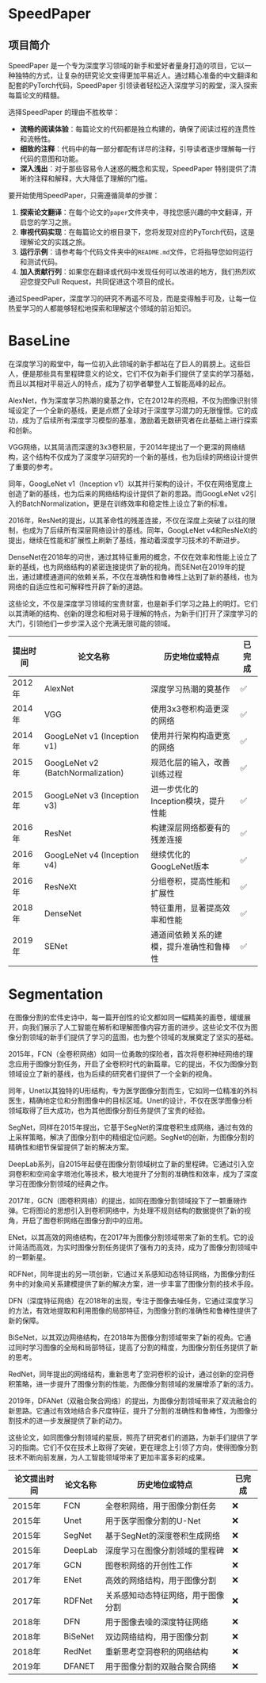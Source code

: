# SpeedPaper

## 项目简介

SpeedPaper 是一个专为深度学习领域的新手和爱好者量身打造的项目，它以一种独特的方式，让复杂的研究论文变得更加平易近人。通过精心准备的中文翻译和配套的PyTorch代码，SpeedPaper 引领读者轻松迈入深度学习的殿堂，深入探索每篇论文的精髓。

选择SpeedPaper 的理由不胜枚举：

- **流畅的阅读体验**：每篇论文的代码都是独立构建的，确保了阅读过程的连贯性和流畅性。
- **细致的注释**：代码中的每一部分都配有详尽的注释，引导读者逐步理解每一行代码的意图和功能。
- **深入浅出**：对于那些容易令人迷惑的概念和实现，SpeedPaper 特别提供了清晰的注释和解释，大大降低了理解的门槛。

要开始使用SpeedPaper，只需遵循简单的步骤：

1. **探索论文翻译**：在每个论文的`paper`文件夹中，寻找您感兴趣的中文翻译，开启您的学习之旅。
2. **审视代码实现**：在每篇论文的根目录下，您将发现对应的PyTorch代码，这是理解论文的实践之旅。
3. **运行示例**：请参考每个代码文件夹中的`README.md`文件，它将指导您如何运行和测试代码。
4. **加入贡献行列**：如果您在翻译或代码中发现任何可以改进的地方，我们热烈欢迎您提交Pull Request，共同促进这个项目的成长。

通过SpeedPaper，深度学习的研究不再遥不可及，而是变得触手可及，让每一位热爱学习的人都能够轻松地探索和理解这个领域的前沿知识。

# BaseLine

在深度学习的殿堂中，每一位初入此领域的新手都站在了巨人的肩膀上。这些巨人，便是那些具有里程碑意义的论文，它们不仅为新手们提供了坚实的学习基础，而且以其相对平易近人的特点，成为了初学者攀登人工智能高峰的起点。

AlexNet，作为深度学习热潮的奠基之作，它在2012年的亮相，不仅为图像识别领域设定了一个全新的基线，更是点燃了全球对于深度学习潜力的无限憧憬。它的成功，成为了后续所有深度学习模型的基准，激励着无数研究者在此基础上进行探索和创新。

VGG网络，以其简洁而深邃的3x3卷积层，于2014年提出了一个更深的网络结构，这个结构不仅成为了深度学习研究的一个新的基线，也为后续的网络设计提供了重要的参考。

同年，GoogLeNet v1（Inception v1）以其并行架构的设计，不仅在网络宽度上创造了新的基线，也为后来的网络结构设计提供了新的思路。而GoogLeNet v2引入的BatchNormalization，更是在训练效率和稳定性上设立了新的标准。

2016年，ResNet的提出，以其革命性的残差连接，不仅在深度上突破了以往的限制，也成为了后续所有深层网络设计的基线。同年，GoogLeNet v4和ResNeXt的提出，继续在性能和扩展性上刷新了基线，推动着深度学习技术的不断进步。

DenseNet在2018年的问世，通过其特征重用的概念，不仅在效率和性能上设立了新的基线，也为网络结构的紧密连接提供了新的视角。而SENet在2019年的提出，通过建模通道间的依赖关系，不仅在准确性和鲁棒性上达到了新的基线，也为网络的自适应性和可解释性开辟了新的道路。

这些论文，不仅是深度学习领域的宝贵财富，也是新手们学习之路上的明灯。它们以其清晰的结构、创新的理念和相对易于理解的特点，为新手们打开了深度学习的大门，引领他们一步步深入这个充满无限可能的领域。

| 提出时间  | 论文名称                              | 历史地位或特点                | 已完成 |
|-------|-----------------------------------|------------------------|-----|
| 2012年 | AlexNet                           | 深度学习热潮的奠基作             | ✅   |
| 2014年 | VGG                               | 使用3x3卷积构造更深的网络         | ✅   |
| 2014年 | GoogLeNet v1 (Inception v1)       | 使用并行架构构造更宽的网络          | ✅   |
| 2015年 | GoogLeNet v2 (BatchNormalization) | 规范化层的输入，改善训练过程         | ✅   |
| 2015年 | GoogLeNet v3 (Inception v3)       | 进一步优化的Inception模块，提升性能 | ✅   |
| 2016年 | ResNet                            | 构建深层网络都要有的残差连接         | ✅   |
| 2016年 | GoogLeNet v4 (Inception v4)       | 继续优化的GoogLeNet版本       | ✅   |
| 2016年 | ResNeXt                           | 分组卷积，提高性能和扩展性          | ✅   |
| 2018年 | DenseNet                          | 特征重用，显著提高效率和性能         | ✅   |
| 2019年 | SENet                             | 通道间依赖关系的建模，提升准确性和鲁棒性   | ✅   |

# Segmentation

在图像分割的宏伟史诗中，每一篇开创性的论文都如同一幅精美的画卷，缓缓展开，向我们展示了人工智能在解析和理解图像内容方面的进步。这些论文不仅为图像分割领域的新手们提供了学习的蓝图，也为整个领域的发展奠定了坚实的基础。

2015年，FCN（全卷积网络）如同一位勇敢的探险者，首次将卷积神经网络的理念应用于图像分割任务，开启了全卷积时代的新篇章。它的提出，不仅为图像分割领域设立了新的基线，也为后续的研究者们提供了一个全新的视角。

同年，Unet以其独特的U形结构，专为医学图像分割而生，它如同一位精准的外科医生，精确地定位和分割图像中的目标区域。Unet的设计，不仅在医学图像分析领域取得了巨大成功，也为其他图像分割任务提供了宝贵的经验。

SegNet，同样在2015年提出，它基于SegNet的深度卷积生成网络，通过有效的上采样策略，解决了图像分割中的精细定位问题。SegNet的创新，为图像分割的精确性和细节保留提供了新的解决方案。

DeepLab系列，自2015年起便在图像分割领域树立了新的里程碑。它通过引入空洞卷积和空间金字塔池化等技术，极大地提升了分割的准确性和效率，成为了深度学习在图像分割领域的经典之作。

2017年，GCN（图卷积网络）的提出，如同在图像分割领域投下了一颗重磅炸弹。它将图论的思想引入到卷积网络中，为处理不规则结构的数据提供了新的视角，开启了图卷积网络在图像分割中的应用。

ENet，以其高效的网络结构，在2017年为图像分割领域带来了新的生机。它的设计简洁而高效，为实时图像分割任务提供了强有力的支持，成为了图像分割领域中的一颗新星。

RDFNet，同年提出的另一项创新，它通过关系感知动态特征网络，为图像分割任务中的对象间关系建模提供了新的解决方案，进一步丰富了图像分割的技术手段。

DFN（深度特征网络）在2018年的出现，专注于图像去噪任务，它通过深度学习的方法，有效地提取和利用图像的局部特征，为图像分割的准确性和鲁棒性提供了新的保障。

BiSeNet，以其双边网络结构，在2018年为图像分割领域带来了新的视角。它通过同时学习图像的全局和局部特征，提高了分割的精度，为图像分割任务提供了新的思考。

RedNet，同年提出的网络结构，重新思考了空洞卷积的设计，通过创新的空洞卷积策略，进一步提升了图像分割的性能，为图像分割领域的发展增添了新的活力。

2019年，DFANet（双融合聚合网络）的提出，为图像分割领域带来了双流融合的新思路。它通过有效地结合多尺度特征，提升了分割的准确性和鲁棒性，为图像分割技术的进一步发展提供了新的动力。

这些论文，如同图像分割领域的星辰，照亮了研究者们的道路，为新手们提供了学习的指南。它们不仅在技术上取得了突破，更在理念上引领了方向，使得图像分割技术不断向前发展，为人工智能领域带来了更加丰富多彩的成果。

| 论文提出时间 | 论文名称    | 历史地位或特点           | 已完成 |
|--------|---------|-------------------|-----|
| 2015年  | FCN     | 全卷积网络，用于图像分割任务    | ❌   |
| 2015年  | Unet    | 用于医学图像分割的U-Net    | ❌   |
| 2015年  | SegNet  | 基于SegNet的深度卷积生成网络 | ❌   |
| 2015年  | DeepLab | 深度学习在图像分割领域的里程碑   | ❌   |
| 2017年  | GCN     | 图卷积网络的开创性工作       | ❌   |
| 2017年  | ENet    | 高效的网络结构，用于图像分割    | ❌   |
| 2017年  | RDFNet  | 关系感知动态特征网络，用于图像分割 | ❌   |
| 2018年  | DFN     | 用于图像去噪的深度特征网络     | ❌   |
| 2018年  | BiSeNet | 双边网络结构，用于图像分割     | ❌   |
| 2018年  | RedNet  | 重新思考空洞卷积的网络结构     | ❌   |
| 2019年  | DFANET  | 用于图像分割的双融合聚合网络    | ❌   |


